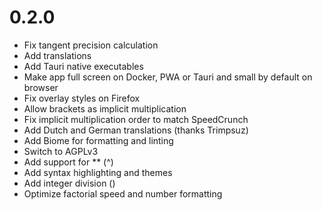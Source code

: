 # 0.2.0

- Fix tangent precision calculation
- Add translations
- Add Tauri native executables
- Make app full screen on Docker, PWA or Tauri and small by default on browser
- Fix overlay styles on Firefox
- Allow brackets as implicit multiplication
- Fix implicit multiplication order to match SpeedCrunch
- Add Dutch and German translations (thanks Trimpsuz)
- Add Biome for formatting and linting
- Switch to AGPLv3
- Add support for ** (^)
- Add syntax highlighting and themes
- Add integer division (\)
- Optimize factorial speed and number formatting
